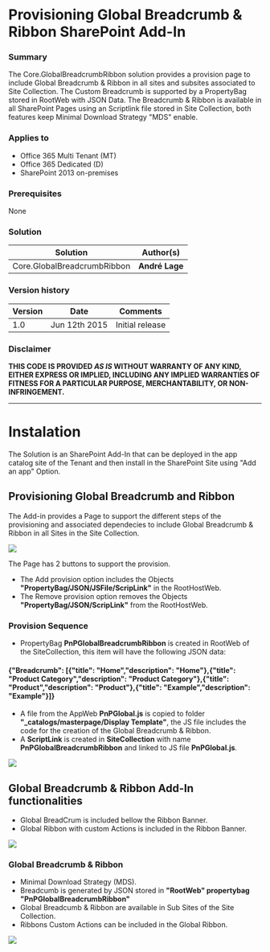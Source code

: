 # Provisioning Global Breadcrumb & Ribbon SharePoint Add-In #

### Summary ###
The Core.GlobalBreadcrumbRibbon solution provides a provision page to include Global Breadcrumb & Ribbon in all sites and subsites associated to Site Collection. The Custom Breadcrumb is supported by a PropertyBag stored in RootWeb with JSON Data. The Breadcrumb & Ribbon is available in all SharePoint Pages using an Scriptlink file stored in Site Collection, both features keep Minimal Download Strategy "MDS" enable.

### Applies to ###
-  Office 365 Multi Tenant (MT)
-  Office 365 Dedicated (D)
-  SharePoint 2013 on-premises

### Prerequisites ###
None

### Solution ###
Solution | Author(s)
---------|----------
Core.GlobalBreadcrumbRibbon| **André Lage**

### Version history ###
Version  | Date | Comments
---------| -----| --------
1.0  | Jun 12th 2015 | Initial release

### Disclaimer ###
**THIS CODE IS PROVIDED *AS IS* WITHOUT WARRANTY OF ANY KIND, EITHER EXPRESS OR IMPLIED, INCLUDING ANY IMPLIED WARRANTIES OF FITNESS FOR A PARTICULAR PURPOSE, MERCHANTABILITY, OR NON-INFRINGEMENT.**


----------

# Instalation #
The Solution is an SharePoint Add-In that can be deployed in the app catalog site of the Tenant and then install in the SharePoint Site using "Add an app" Option.

## Provisioning Global Breadcrumb and Ribbon ##

The Add-in provides a Page to support the different steps of the provisioning and associated dependecies to include Global Breadcrumb & Ribbon in all Sites in the Site Collection.

![](http://i.imgur.com/eEaSbCE.png)

The Page has 2 buttons to support the provision.

- The Add provision option includes the Objects **"PropertyBag/JSON/JSFile/ScripLink"** in the RootHostWeb.
- The Remove provision option removes the Objects **"PropertyBag/JSON/ScripLink"** from the RootHostWeb.

### Provision Sequence ###
- PropertyBag **PnPGlobalBreadcrumbRibbon** is created in RootWeb of the SiteCollection, this item will have the following JSON data:
#### {"Breadcrumb": [{"title": "Home","description": "Home"},{"title": "Product Category","description": "Product Category"},{"title": "Product","description": "Product"},{"title": "Example","description": "Example"}]} ####
- A file from the AppWeb **PnPGlobal.js** is copied to folder **"_catalogs/masterpage/Display Template"**, the JS file includes the code for the creation of the Global Breadcrumb & Ribbon. 
- A **ScriptLink** is created in **SiteCollection** with name **PnPGlobalBreadcrumbRibbon** and linked to JS file **PnPGlobal.js**.

![](http://i.imgur.com/9uRUT6H.png)

## Global Breadcrumb & Ribbon Add-In functionalities ##
- Global BreadCrum is included bellow the Ribbon Banner.
- Global Ribbon with custom Actions is included in the Ribbon Banner.

![](http://i.imgur.com/AkgRyqK.png)

### Global Breadcrumb & Ribbon ###
- Minimal Download Strategy (MDS).
- Breadcumb is generated by JSON stored in **"RootWeb" propertybag "PnPGlobalBreadcrumbRibbon"**
- Global Breadcumb & Ribbon are available in Sub Sites of the Site Collection.
- Ribbons Custom Actions can be included in the Global Ribbon.

![](http://i.imgur.com/bEF5uHX.png)
